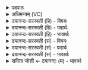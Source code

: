 <details><summary>पदपाठः</summary>

ए॒षः। स्यः। वा॒जी। क्षि॒प॒णिम्। तु॒र॒ण्य॒ति॒। ग्री॒वाया॑म्। ब॒द्धः। अ॒पि॒क॒क्ष इत्य॑पिऽक॒क्षे। आ॒सनि॑। क्रतु॑म्। द॒धि॒क्रा इति॑ दधि॒ऽक्राः। अनु॑। स॒ꣳसनि॑ष्यदत्। स॒ꣳसनि॑स्यद॒दिति॑ स॒म्ऽसनि॑स्यदत्। प॒थाम्। अङ्का॑ꣳसि। अनु॑। आ॒पनी॑फण॒दित्या॒ऽपनी॑फणत्। स्वाहा॑। १४।
</details>

<details><summary>अधिमन्त्रम् (VC)</summary>

- बृहस्पतिर्देवता
- दधिक्रावा ऋषिः
- जगती
- निषादः
</details>

<details><summary>दयानन्द-सरस्वती (हि) - विषयः</summary>

जब सेना और सेनापति अच्छे शिक्षित होकर परस्पर प्रीति करनेवाले होवें, तभी विजय प्राप्त होवे, यह विषय अगले मन्त्र में कहा है ॥
</details>

<details><summary>दयानन्द-सरस्वती (हि) - पदार्थः</summary>

पदार्थान्वयभाषाः -  जैसे (स्यः) वह (एषः) और यह (वाजी) वेगयुक्त (आसनि) मुख और (ग्रीवायाम्) कण्ठ में (बद्धः) बँधा (क्रतुम्) कर्म अर्थात् गति को (संसनिष्यदत्) अतीव फैलाता हुआ (पथाम्) मार्गों के (अङ्कांसि) चिह्नों को (अनु) समीप (आपनीफणत्) अच्छे प्रकार चलता हुआ (दधिक्राः) धारण करनेहारों का चलानेहारा घोड़ा (क्षिपणिम्) सेना को जाता है, वैसे ही (अपिकक्षे) इधर-उधर के ठीक-ठीक अवयवों में सेनापति अपनी सेना को (स्वाहा) सत्य वाणी से (तुरण्यति) वेगयुक्त करता है ॥१४॥
</details>

<details><summary>दयानन्द-सरस्वती (हि) - भावार्थः</summary>

भावार्थभाषाः -  इस मन्त्र में वाचकलुप्तोपमालङ्कार है। सेनापति से रक्षा को प्राप्त हुए वीरपुरुष घोड़ों के समान दौड़ते हुए शीघ्र शत्रुओं को मार सकते हैं। जो सेनापति उत्तम कर्म्म करनेहारे अच्छे शिक्षित वीर पुरुषों के साथ ही युद्ध करता हुआ, प्रशंसित होता हुआ विजय को प्राप्त होता है, अन्यथा पराजय ही होता है ॥१४॥
</details>

<details><summary>दयानन्द-सरस्वती (सं) - विषयः</summary>

यदा सेनासेनेशौ सुशिक्षितौ परस्परं प्रीतियुक्तौ स्यातां तदैव विजयलाभः स्यादित्याह ॥
</details>

<details><summary>दयानन्द-सरस्वती (सं) - पदार्थः</summary>

पदार्थान्वयभाषाः -  यथैष स्योऽसौ वाज्यासनि ग्रीवायां बद्धः क्रतुं संसनिष्यददपिकक्षे पथामङ्कांस्यन्वापनीफणद् दधिक्राः क्षिपणिं गच्छति, तथा सेनेशः स्वाहा स्वसेनां पराक्रमयेत् ॥१४॥
</details>

<details><summary>दयानन्द-सरस्वती (सं) - भावार्थः</summary>

भावार्थभाषाः -  अत्र वाचकलुप्तोपमालङ्कारः। सेनापतिरक्षिता वीरा अश्ववद्धावन्तः सद्यः शत्रून् हन्तुं शक्नुवन्ति, सेनापतिः सुकर्मकारिभिः संशिक्षितैर्वीरैः सहैव युद्ध्यमानः सन् प्रशंसितो विजयते, नाऽन्यथा ॥१४॥
</details>

<details><summary>सविता जोशी ← दयानन्दः (म) - भावार्थः</summary>

भावार्थभाषाः -  या मंत्रात वाचकलुप्तोपमालंकार आहे. सेनापतीच्या आधिपत्याखाली वीर पुरुष घोड्यांप्रमाणे चाल करून शत्रूंना तत्काळ मारू शकतात. जो सेनापती प्रशिक्षित वीर पुरुषांच्या मदतीने युद्ध करतो तोच उत्तम विजय प्राप्त करू शकतो. अन्यथा त्याचा पराजयच होतो.
</details>